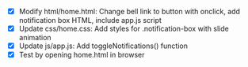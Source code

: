 - [x] Modify html/home.html: Change bell link to button with onclick, add notification box HTML, include app.js script
- [x] Update css/home.css: Add styles for .notification-box with slide animation
- [x] Update js/app.js: Add toggleNotifications() function
- [x] Test by opening home.html in browser
